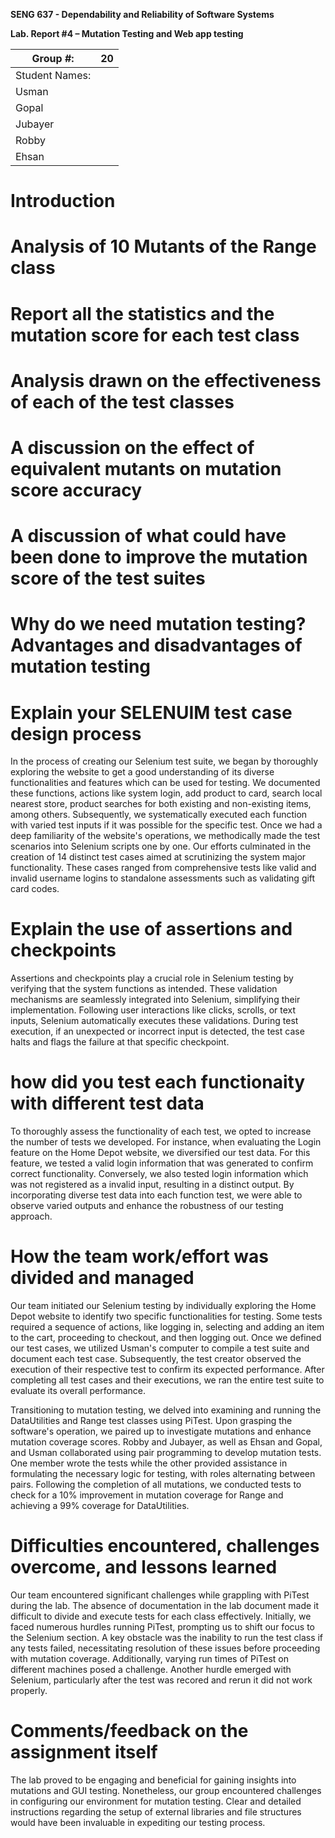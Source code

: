 **SENG 637 - Dependability and Reliability of Software Systems**

**Lab. Report \#4 – Mutation Testing and Web app testing**

| Group \#:      | 20  |
| -------------- | --- |
| Student Names: |     |
| Usman          |     |
| Gopal          |     |
| Jubayer        |     |
| Robby          |     |
| Ehsan          |     |

# Introduction

# Analysis of 10 Mutants of the Range class 

# Report all the statistics and the mutation score for each test class

# Analysis drawn on the effectiveness of each of the test classes

# A discussion on the effect of equivalent mutants on mutation score accuracy

# A discussion of what could have been done to improve the mutation score of the test suites

# Why do we need mutation testing? Advantages and disadvantages of mutation testing

# Explain your SELENUIM test case design process

In the process of creating our Selenium test suite, we began by thoroughly exploring the website to get a good understanding of its diverse functionalities and features which can be used for testing. We documented these functions, actions like system login, add product to card, search local nearest store, product searches for both existing and non-existing items, among others. Subsequently, we systematically executed each function with varied test inputs if it was possible for the specific test. Once we had a deep familiarity of the website's operations, we methodically made the test scenarios into Selenium scripts one by one. Our efforts culminated in the creation of 14 distinct test cases aimed at scrutinizing the system major functionality. These cases ranged from comprehensive tests like valid and invalid username logins to standalone assessments such as validating gift card codes.

# Explain the use of assertions and checkpoints

Assertions and checkpoints play a crucial role in Selenium testing by verifying that the system functions as intended. These validation mechanisms are seamlessly integrated into Selenium, simplifying their implementation. Following user interactions like clicks, scrolls, or text inputs, Selenium automatically executes these validations. During test execution, if an unexpected or incorrect input is detected, the test case halts and flags the failure at that specific checkpoint.

# how did you test each functionaity with different test data

To thoroughly assess the functionality of each test, we opted to increase the number of tests we developed. For instance, when evaluating the Login feature on the Home Depot website, we diversified our test data. For this feature, we tested a valid login information that was generated to confirm correct functionality. Conversely, we also tested login information which was not registered as a invalid input, resulting in a distinct output. By incorporating diverse test data into each function test, we were able to observe varied outputs and enhance the robustness of our testing approach.

# How the team work/effort was divided and managed

Our team initiated our Selenium testing by individually exploring the Home Depot website to identify two specific functionalities for testing. Some tests required a sequence of actions, like logging in, selecting and adding an item to the cart, proceeding to checkout, and then logging out. Once we defined our test cases, we utilized Usman's computer to compile a test suite and document each test case. Subsequently, the test creator observed the execution of their respective test to confirm its expected performance. After completing all test cases and their executions, we ran the entire test suite to evaluate its overall performance.

Transitioning to mutation testing, we delved into examining and running the DataUtilities and Range test classes using PiTest. Upon grasping the software's operation, we paired up to investigate mutations and enhance mutation coverage scores. Robby and Jubayer, as well as Ehsan and Gopal, and Usman collaborated using pair programming to develop mutation tests. One member wrote the tests while the other provided assistance in formulating the necessary logic for testing, with roles alternating between pairs. Following the completion of all mutations, we conducted tests to check for a 10% improvement in mutation coverage for Range and achieving a 99% coverage for DataUtilities.

# Difficulties encountered, challenges overcome, and lessons learned

Our team encountered significant challenges while grappling with PiTest during the lab. The absence of documentation in the lab document made it difficult to divide and execute tests for each class effectively. Initially, we faced numerous hurdles running PiTest, prompting us to shift our focus to the Selenium section. A key obstacle was the inability to run the test class if any tests failed, necessitating resolution of these issues before proceeding with mutation coverage. Additionally, varying run times of PiTest on different machines posed a challenge. Another hurdle emerged with Selenium, particularly after the test was recored and rerun it did not work properly.

# Comments/feedback on the assignment itself

The lab proved to be engaging and beneficial for gaining insights into mutations and GUI testing. Nonetheless, our group encountered challenges in configuring our environment for mutation testing. Clear and detailed instructions regarding the setup of external libraries and file structures would have been invaluable in expediting our testing process.
